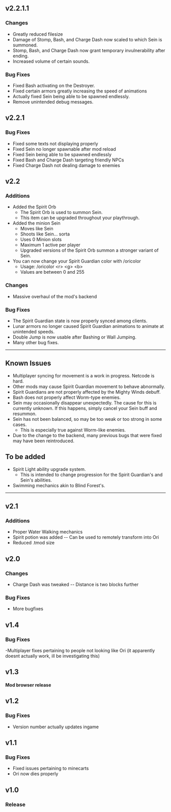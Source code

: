 ## v2.2.1.1
### Changes
- Greatly reduced filesize
- Damage of Stomp, Bash, and Charge Dash now scaled to which Sein is summoned.
- Stomp, Bash, and Charge Dash now grant temporary invulnerability after ending.
- Increased volume of certain sounds.
### Bug Fixes
- Fixed Bash activating on the Destroyer.
- Fixed certain armors greatly increasing the speed of animations
- Actually fixed Sein being able to be spawned endlessly.
- Remove unintended debug messages.
## v2.2.1
### Bug Fixes
- Fixed some texts not displaying properly
- Fixed Sein no longer spawnable after mod reload
- Fixed Sein being able to be spawned endlessly
- Fixed Bash and Charge Dash targeting friendly NPCs
- Fixed Charge Dash not dealing damage to enemies
## v2.2
### Additions
- Added the Spirit Orb
    - The Spirit Orb is used to summon Sein.
    - This item can be upgraded throughout your playthrough.
- Added the minion Sein
    - Moves like Sein
    - Shoots like Sein... sorta
    - Uses 0 Minion slots
    - Maximum 1 active per player
    - Upgraded versions of the Spirit Orb summon a stronger variant of Sein.
- You can now change your Spirit Guardian color with /oricolor
    - Usage: /oricolor \<r> \<g> \<b>
    - Values are between 0 and 255
### Changes
- Massive overhaul of the mod's backend
### Bug Fixes
- The Spirit Guardian state is now properly synced among clients.
- Lunar armors no longer caused Spirit Guardian animations to animate at unintended speeds.
- Double Jump is now usable after Bashing or Wall Jumping.
- Many other bug fixes.
---
## Known Issues
- Multiplayer syncing for movement is a work in progress. Netcode is hard.
- Other mods may cause Spirit Guardian movement to behave abnormally.
- Spirit Guardians are not properly affected by the Mighty Winds debuff.
- Bash does not properly affect Worm-type enemies.
- Sein may occasionally disappear unexpectedly. The cause for this is currently unknown. If this happens, simply cancel your Sein buff and resummon.
- Sein has not been balanced, so may be too weak or too strong in some cases.
    - This is especially true against Worm-like enemies.
- Due to the change to the backend, many previous bugs that were fixed may have been reintroduced.

## To be added
- Spirit Light ability upgrade system.
    - This is intended to change progression for the Spirit Guardian's and Sein's abilities.
- Swimming mechanics akin to Blind Forest's.
---
## v2.1
### Additions
- Proper Water Walking mechanics
- Spirit potion was added
-- Can be used to remotely transform into Ori
- Reduced .tmod size
## v2.0
### Changes
- Charge Dash was tweaked
-- Distance is two blocks further
### Bug Fixes
- More bugfixes
## v1.4
### Bug Fixes
-Multiplayer fixes pertaining to people not looking like Ori
(it apparently doesnt actually work, ill be investigating this)
## v1.3
#### Mod browser release
## v1.2
### Bug Fixes
- Version number actually updates ingame
## v1.1
### Bug Fixes
- Fixed issues pertaining to minecarts
- Ori now dies properly
## v1.0
### Release